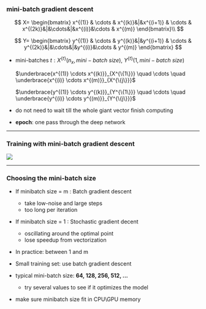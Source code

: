 ### mini-batch gradient descent

$$
X=
\begin{bmatrix}
x^{(1)} & \cdots & x^{(k)}&|&x^{(i+1)} & \cdots & x^{(2k)}&|&\cdots&|&x^{(i)}&\cdots & x^{(m)}
\end{bmatrix}\\
$$

$$
Y=
\begin{bmatrix}
y^{(1)} & \cdots & y^{(k)}&|&y^{(i+1)} & \cdots & y^{(2k)}&|&\cdots&|&y^{(i)}&\cdots & y^{(m)}
\end{bmatrix}
$$

* mini-batches $t: X^{\{t\}}(n_x,mini-batch\ size),\ Y^{\{t\}}(1,mini-batch\ size)$

  $\underbrace{x^{(1)}  \cdots  x^{(k)}}_{X^{\{1\}}} \quad \cdots \quad \underbrace{x^{(i)}  \cdots  x^{(m)}}_{X^{\{j\}}}​$

  $\underbrace{y^{(1)}  \cdots  y^{(k)}}_{Y^{\{1\}}} \quad \cdots \quad \underbrace{y^{(i)}  \cdots  y^{(m)}}_{Y^{\{j\}}}$

* do not need to wait till the whole giant vector finish computing

* **epoch**: one pass through the deep network

***

### Training with mini-batch gradient descent

<img src='https://raw.githubusercontent.com/yujuezhao/deeplearning-course/master/2%E3%80%81Improving%20Deep%20Neural%20Networks%EF%BC%9AHyperparameter%20tuning%2C%20Regularization%20and%20Optimization/Week2/Lesson1/images/1.PNG'>

***

### Choosing the mini-batch size

* If minibatch size = m : Batch gradient descent

  * take low-noise and large steps
  * too long per iteration

* If minibatch size = 1 : Stochastic gradient decent

  * oscillating around the optimal point
  * lose speedup from vectorization

* In practice: between 1 and m

* Small training set: use batch gradient descent

* typical mini-batch size: **64, 128, 256, 512, ...**

  * try several values to see if it optimizes the model

* make sure minibatch size fit in CPU\GPU memory

  